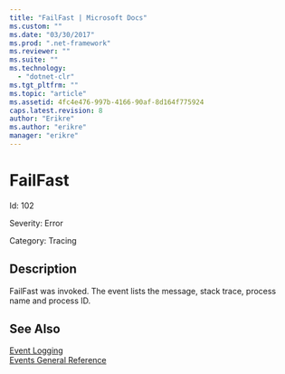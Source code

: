 ```yaml
---
title: "FailFast | Microsoft Docs"
ms.custom: ""
ms.date: "03/30/2017"
ms.prod: ".net-framework"
ms.reviewer: ""
ms.suite: ""
ms.technology: 
  - "dotnet-clr"
ms.tgt_pltfrm: ""
ms.topic: "article"
ms.assetid: 4fc4e476-997b-4166-90af-8d164f775924
caps.latest.revision: 8
author: "Erikre"
ms.author: "erikre"
manager: "erikre"
---
```

# FailFast
Id: 102  
  
 Severity: Error  
  
 Category: Tracing  
  
## Description  
 FailFast was invoked. The event lists the message, stack trace, process name and process ID.  
  
## See Also  
 [Event Logging](../../../../../docs/framework/wcf/diagnostics/event-logging/index.md)   
 [Events General Reference](../../../../../docs/framework/wcf/diagnostics/event-logging/events-general-reference.md)